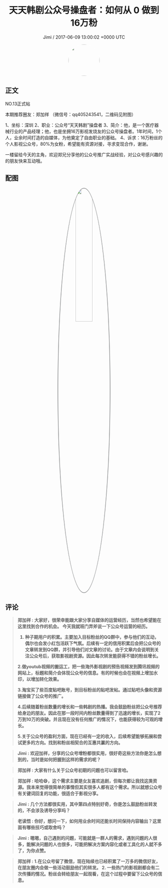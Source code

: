 <h1 align="center">天天韩剧公众号操盘者：如何从 0 做到16万粉</h1>
<p align="center">
    <a>Jimi / 2017-06-09 13:00:02 &#43;0000 UTC</a>
</p>

<div align="center">
    <img src="https://images.zsxq.com/FiWv5yIogjugrkjGNdMOpLbJJQQg?e=1590940799&amp;token=kIxbL07-8jAj8w1n4s9zv64FuZZNEATmlU_Vm6zD:3hf7dVV6u5P9ulK0iGgaBqJE7yo=" width="100" height="100" style="border:1px solid;border-radius:50%; color:#ffffff"/>
</div>

## 正文

<div>
  NO.13正式帖

本期推荐圈友：郑加祥
（微信号：qq405243541，二维码见附图）

1、坐标：深圳
2、职业：公众号“天天韩剧”操盘者
3、简介：他，是一个医疗器械行业的产品经理；他，也是坐拥16万影视发烧友的公众号操盘者。1年时间，1个人，业余时间打造的自媒体，为他奠定了自由职业的基础。
4、诉求：16万粉丝的个人影视公众号，80%为女粉，希望能有资源对接，寻求变现合作，谢谢。

一楼留给今天的主角，欢迎郑兄分享他的公众号推广实战经验，对公众号感兴趣的的朋友快来互动哦。
</div>

## 配图
<div class="image" align="center">

<img src="https://images.zsxq.com/FhIqWrgfgoUhNzAayCVzdhOsemqR?e=1590940799&amp;token=kIxbL07-8jAj8w1n4s9zv64FuZZNEATmlU_Vm6zD:6ZEr-czmAdItruPxRx7GksLZaSg=" width="33%" height="33%" style="border:1px solid;border-radius:50%; color:#3c3f41"/>

</div>

## 评论

<div align="left">
<div>

<blockquote >
<span> <strong>郑加祥 : 大家好，很荣幸能跟大家分享自媒体的运营经历，当然也希望能在这里找到合作的机会。
今天我就班门弄斧说一下公众号运营的经历。

1. 种子期用户的积累。主要加入目标粉丝的QQ群中，参与他们的互动，偶尔也会发小红包活跃下气氛。后续有一定的信用积累后会把公众号的文章转发到QQ群，并引导他们对文章的讨论。由于文章内会说明到关注公众号后，获取影视剧资源。因此每次转发能获得不错的粉丝增长。

2.做youtub视频的搬运工，把一些海外影视剧的预告视频发到腾讯视频的网站上，标题和简介会体现公众号的信息。有的时候也会在视频上增加水印，以增加转化效果。

3.淘宝买了些百度贴吧账号，到目标粉丝的贴吧发帖。通过贴吧头像和资源链接做了公众号的推广。

4.后续随着粉丝数量的增长和一些韩剧的热播。我会鼓励粉丝把公众号推荐给身边的朋友。因此在那一段时间内粉丝数量得到了迅速的增长，实现了2万到10万的突破。并且现在没有任何推广的情况下，也能获得较为可观的增长。

5.关于公众号的盈利方面，现在已经有一定的收入，后续希望能够拓展和尝试更多的方向。找到和粉丝相契合的互惠共赢的方向。 </strong></span>
</blockquote>

<blockquote >
<span> <strong>Jimi : 欢迎加祥，分享的公众号增粉都很实用，很好奇这些方法你是怎么想到的，当时是如何把握到这样的需求的呢？ </strong></span>
</blockquote>

<blockquote >
<span> <strong>郑加祥 : 大家有什么关于公众号初期的问题也可以留言哈。 </strong></span>
</blockquote>

<blockquote >
<span> <strong>郑加祥 : 哈哈😄，这个需求主要是女友喜欢追剧，但每次都让我找这类资源。我本来觉得很简单的事情但其实很多人都有这个需求。所以就想公众号有关键词回复的功能，很适合于影视分享。 </strong></span>
</blockquote>

<blockquote >
<span> <strong>Jimi : 几个方法都很实用，其中第四点特别好奇，你是怎么鼓励粉丝转发的，不会涉及诱导分享吗？ </strong></span>
</blockquote>

<blockquote >
<span> <strong>老读悟 : 你好，想问一下，如何用业余时间还能长时间保持内容输出？这里面有哪些技巧或取舍吗？ </strong></span>
</blockquote>

<blockquote >
<span> <strong>Jimi : 嗯嗯，自己遇到的问题，可能就是一群人的需求，遇到问题的人很多，能解决问题的人也很多，可能把解决方案内容化或者工具化的人就不多了，为你点赞。 </strong></span>
</blockquote>

<blockquote >
<span> <strong>郑加祥 : 1.在公众号留了微信，现在陆续也已经积累了一万多的微信好友，在朋友圈内会做一些活动鼓励他们的转发。
2. 一些热门的影视剧都会有二次传播的情况。粉丝会转给朋友一起观看，在这个过程中要留下公众号的信息。 </strong></span>
</blockquote>

</div>
</div>